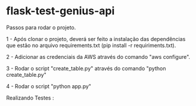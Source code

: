 # flask-test-genius-api

Passos para rodar o projeto.

1 - Após clonar o projeto, deverá ser feito a instalação das dependências que estão no arquivo requirements.txt (pip install -r requiriments.txt).

2 - Adicionar as credenciais da AWS através do comando "aws configure".

3 - Rodar o script "create_table.py" através do comando "python create_table.py"

4 - Rodar o script "python app.py"


Realizando Testes :

